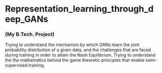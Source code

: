 # Representation_learning_through_deep_GANs 
### (My B.Tech. Project)
Trying to understand the mechanism by which GANs learn the joint probability distribution of a given data, and the challenges that are faced during training in order to attain the Nash Equilibrium.
Trying to understand the the mathematics behind the game theoretic principles that enable semi-supervised training.
